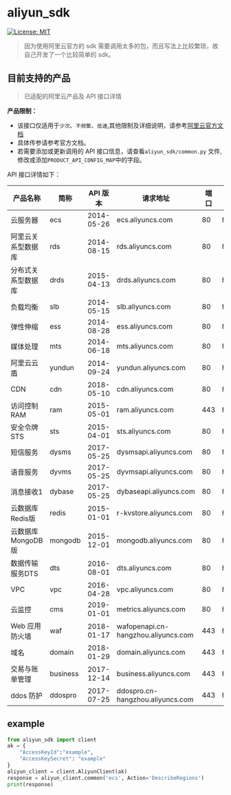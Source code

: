 # aliyun_sdk
[![License: MIT](https://img.shields.io/badge/License-MIT-green.svg)](https://opensource.org/licenses/MIT)
> 因为使用阿里云官方的 sdk 需要调用太多的包，而且写法上比较繁琐，故自己开发了一个比较简单的 sdk。
## 目前支持的产品
> 已适配的阿里云产品及 API 接口详情

**产品限制：**
- 该接口仅适用于`少次`、`不频繁`、`低速`,其他限制及详细说明，请参考[阿里云官方文档](https://aliyun.com)
- 具体传参请参考官方文档。
- 若需要添加或更新调用的 API 接口信息，请查看`aliyun_sdk/common.py` 文件,修改或添加`PRODUCT_API_CONFIG_MAP`中的字段。

API 接口详情如下：

|产品名称|简称|API 版本|请求地址|端口|协议|添加日期|
|---|---|---|---|---|---|---|
|云服务器|ecs|2014-05-26|ecs.aliyuncs.com|80|http|2019-04-17|
|阿里云关系型数据库|rds|2014-08-15|rds.aliyuncs.com|80|http|2019-04-17|
|分布式关系型数据库|drds|2015-04-13|drds.aliyuncs.com|80|http|2019-04-17|
|负载均衡|slb|2014-05-15|slb.aliyuncs.com|80|http|2019-04-17|
|弹性伸缩|ess|2014-08-28|ess.aliyuncs.com|80|http|2019-04-17|
|媒体处理|mts|2014-06-18|mts.aliyuncs.com|80|http|2019-04-17|
|阿里云云盾|yundun|2014-09-24|yundun.aliyuncs.com|80|http|2019-04-17|
|CDN|cdn|2018-05-10|cdn.aliyuncs.com|80|http|2019-04-17|
|访问控制 RAM|ram|2015-05-01|ram.aliyuncs.com|443|https|2019-04-17|
|安全令牌 STS|sts|2015-04-01|sts.aliyuncs.com|80|http|2019-04-17|
|短信服务|dysms|2017-05-25|dysmsapi.aliyuncs.com|80|http|2019-04-17|
|语音服务|dyvms|2017-05-25|dyvmsapi.aliyuncs.com|80|http|2019-04-17|
|消息接收1|dybase|2017-05-25|dybaseapi.aliyuncs.com|80|http|2019-04-17|
|云数据库Redis版|redis|2015-01-01|r-kvstore.aliyuncs.com|80|http|2019-04-17|
|云数据库 MongoDB 版|mongodb|2015-12-01|mongodb.aliyuncs.com|80|http|2019-04-17|
|数据传输服务DTS|dts|2016-08-01|dts.aliyuncs.com|80|http|2019-04-17|
|VPC|vpc|2016-04-28|vpc.aliyuncs.com|80|http|2019-04-17|
|云监控|cms|2019-01-01|metrics.aliyuncs.com|80|http|2019-07-12|
|Web 应用防火墙|waf|2018-01-17|wafopenapi.cn-hangzhou.aliyuncs.com|443|https|2019-04-17|
|域名|domain|2018-01-29|domain.aliyuncs.com|443|https|2019-04-17|
|交易与账单管理|business|2017-12-14|business.aliyuncs.com|443|https|2019-04-17|
|ddos 防护|ddospro|2017-07-25|ddospro.cn-hangzhou.aliyuncs.com|443|https|2019-04-17|

## example
```python
from aliyun_sdk import client
ak = {
    "AccessKeyId":"example",
    "AccessKeySecret": "example"
}
aliyun_client = client.AliyunClient(ak)
response = aliyun_client.common('ecs', Action='DescribeRegions')
print(response)
```